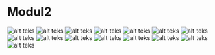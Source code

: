 # Modul2
![alt teks](https://github.com/Risqyta/Modul2/blob/master/Screenshot%20(108).png)
![alt teks](https://github.com/Risqyta/Modul2/blob/master/Screenshot%20(109).png)
![alt teks](https://github.com/Risqyta/Modul2/blob/master/Screenshot%20(110).png)
![alt teks](https://github.com/Risqyta/Modul2/blob/master/Screenshot%20(111).png)
![alt teks](https://github.com/Risqyta/Modul2/blob/master/Screenshot%20(112).png)
![alt teks](https://github.com/Risqyta/Modul2/blob/master/Screenshot%20(113).png)
![alt teks](https://github.com/Risqyta/Modul2/blob/master/Screenshot%20(114).png)
![alt teks](https://github.com/Risqyta/Modul2/blob/master/Screenshot%20(115).png)
![alt teks](https://github.com/Risqyta/Modul2/blob/master/Screenshot%20(116).png)
![alt teks](https://github.com/Risqyta/Modul2/blob/master/Screenshot%20(117).png)
![alt teks](https://github.com/Risqyta/Modul2/blob/master/Screenshot%20(118).png)
![alt teks](https://github.com/Risqyta/Modul2/blob/master/Screenshot%20(119).png)
![alt teks](https://github.com/Risqyta/Modul2/blob/master/Screenshot%20(120).png)
![alt teks](https://github.com/Risqyta/Modul2/blob/master/Screenshot%20(121).png)
![alt teks](https://github.com/Risqyta/Modul2/blob/master/Screenshot%20(122).png)
